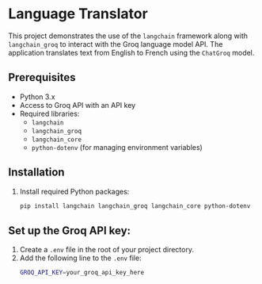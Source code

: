 # Language Translator

This project demonstrates the use of the `langchain` framework along with `langchain_groq` to interact with the Groq language model API. The application translates text from English to French using the `ChatGroq` model.

## Prerequisites

- Python 3.x
- Access to Groq API with an API key
- Required libraries:
  - `langchain`
  - `langchain_groq`
  - `langchain_core`
  - `python-dotenv` (for managing environment variables)

## Installation

1. Install required Python packages:

   ```bash
   pip install langchain langchain_groq langchain_core python-dotenv

## Set up the Groq API key:
1. Create a `.env` file in the root of your project directory.
2. Add the following line to the `.env` file:
   ```bash
   GROQ_API_KEY=your_groq_api_key_here
